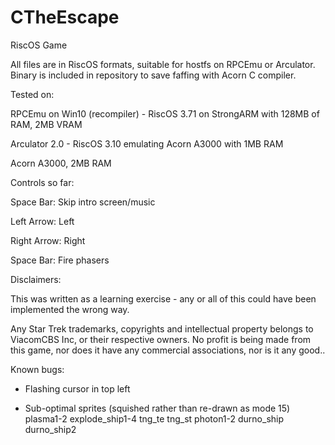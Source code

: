 # CTheEscape

RiscOS Game

All files are in RiscOS formats, suitable for hostfs on RPCEmu or Arculator. Binary is included in repository to save faffing with Acorn C compiler.

Tested on:

RPCEmu on Win10 (recompiler) - RiscOS 3.71 on StrongARM with 128MB of RAM, 2MB VRAM

Arculator 2.0 - RiscOS 3.10 emulating Acorn A3000 with 1MB RAM

Acorn A3000, 2MB RAM

Controls so far:

Space Bar: Skip intro screen/music

Left Arrow: Left

Right Arrow: Right

Space Bar: Fire phasers


Disclaimers:

This was written as a learning exercise - any or all of this could have been implemented the wrong way.

Any Star Trek trademarks, copyrights and intellectual property belongs to ViacomCBS Inc, or their respective owners. No profit is being made from this game, nor does it have any commercial associations, nor is it any good..

Known bugs:

- Flashing cursor in top left

- Sub-optimal sprites (squished rather than re-drawn as mode 15)
plasma1-2
explode_ship1-4
tng_te
tng_st
photon1-2
durno_ship
durno_ship2